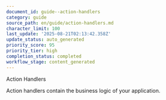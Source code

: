 ```yaml
---
document_id: guide--action-handlers
category: guide
source_path: en/guide/action-handlers.md
character_limit: 100
last_update: '2025-08-21T02:13:42.358Z'
update_status: auto_generated
priority_score: 95
priority_tier: high
completion_status: completed
workflow_stage: content_generated
---
```

Action Handlers

Action handlers contain the business logic of your application.
